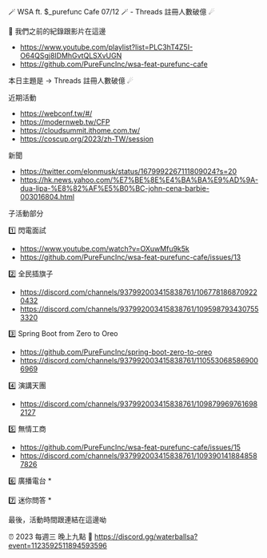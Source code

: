 🪄 WSA ft. $_purefunc Cafe 07/12 🪄 - Threads 註冊人數破億 ☄

:movie_camera: 我們之前的紀錄跟影片在這邊
* https://www.youtube.com/playlist?list=PLC3hT4Z5I-O64QSgj8IDMhGvtQLSXvUGN
* https://github.com/PureFuncInc/wsa-feat-purefunc-cafe

本日主題是 -> Threads 註冊人數破億 ☄

近期活動
* https://webconf.tw/#/
* https://modernweb.tw/CFP
* https://cloudsummit.ithome.com.tw/
* https://coscup.org/2023/zh-TW/session

新聞
* https://twitter.com/elonmusk/status/1679992267111809024?s=20
* https://hk.news.yahoo.com/%E7%BE%8E%E4%BA%BA%E9%AD%9A-dua-lipa-%E8%82%AF%E5%B0%BC-john-cena-barbie-003016804.html

子活動部分

:one: 閃電面試
* https://www.youtube.com/watch?v=OXuwMfu9k5k
* https://github.com/PureFuncInc/wsa-feat-purefunc-cafe/issues/13

:two: 全民插旗子
* https://discord.com/channels/937992003415838761/1067781868709220432
* https://discord.com/channels/937992003415838761/1095987934307553320

:three: Spring Boot from Zero to Oreo
* https://github.com/PureFuncInc/spring-boot-zero-to-oreo
* https://discord.com/channels/937992003415838761/1105530685869006969

:four: 演講天團
* https://discord.com/channels/937992003415838761/1098799697616982127

:five: 無情工商
* https://github.com/PureFuncInc/wsa-feat-purefunc-cafe/issues/15
* https://discord.com/channels/937992003415838761/1093901418848587826

:six: 廣播電台
* 

:seven: 迷你問答
* 

最後，活動時間跟連結在這邊呦

:alarm_clock: 2023 每週三 晚上九點
:link: https://discord.gg/waterballsa?event=1123592511894593596
